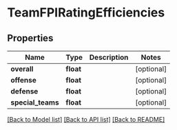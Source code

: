 # TeamFPIRatingEfficiencies

## Properties
Name | Type | Description | Notes
------------ | ------------- | ------------- | -------------
**overall** | **float** |  | [optional] 
**offense** | **float** |  | [optional] 
**defense** | **float** |  | [optional] 
**special_teams** | **float** |  | [optional] 

[[Back to Model list]](../README.md#documentation-for-models) [[Back to API list]](../README.md#documentation-for-api-endpoints) [[Back to README]](../README.md)


